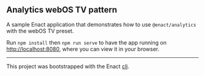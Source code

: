 ## Analytics webOS TV pattern

A sample Enact application that demonstrates how to use `@enact/analytics` with the webOS TV preset.

Run `npm install` then `npm run serve` to have the app running on [http://localhost:8080](http://localhost:8080), where you can view it in your browser.

---

This project was bootstrapped with the Enact [cli](https://github.com/enactjs/cli).
